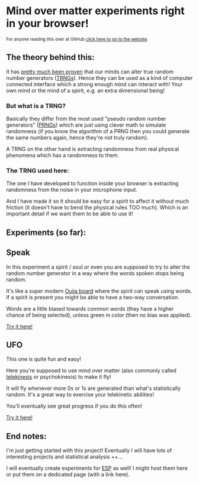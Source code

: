 
# Mind over matter experiments right in your browser!

<sub>For anyone reading this over at GitHub [click here to go to the website](https://joakimch.github.io/TRNG-Mind-Over-Matter-Experiments/).</sub>

## The theory behind this:

It has [pretty much been proven](https://www.ncbi.nlm.nih.gov/pmc/articles/PMC5872141/) that our minds can alter true random number generators ([TRNGs](https://en.wikipedia.org/wiki/Hardware_random_number_generator)). Hence they can be used as a kind of computer connected interface which a strong enough mind can interact with! Your own mind or the mind of a spirit, e.g. an extra dimensional being!

### But what is a TRNG?

Basically they differ from the most used "pseudo random number generators" ([PRNGs](https://en.wikipedia.org/wiki/Pseudorandom_number_generator)) which are just using clever math to simulate randomness (if you know the algorithm of a PRNG then you could generate the same numbers again, hence they're not truly random).

A TRNG on the other hand is extracting randomness from real physical phenomena which has a randomness to them.

### The TRNG used here:

The one I have developed to function inside your browser is extracting randomness from the noise in your microphone input.

And I have made it so it should be easy for a spirit to affect it without much friction (it doesn't have to bend the physical rules TOO much). Which is an important detail if we want them to be able to use it!

## Experiments (so far):

## Speak

In this experiment a spirit / soul or even you are supposed to try to alter the random number generator in a way where the words spoken stops being random.

It's like a super modern [Ouija board](https://en.wikipedia.org/wiki/Ouija) where the spirit can speak using words. If a spirit is present you might be able to have a two-way conversation.

Words are a little biased towards common words (they have a higher chance of being selected), unless green in color (then no bias was applied).

[Try it here!](./speak/)

## UFO

This one is quite fun and easy!

Here you're supposed to use mind over matter (also commonly called [telekinesis](https://en.wikipedia.org/wiki/Telekinesis) or psychokinesis) to make it fly!

It will fly whenever more 0s or 1s are generated than what's statistically random. It's a great way to exercise your telekinetic abilities!

You'll eventually see great progress if you do this often!

[Try it here!](./ufo/)

## End notes:

I'm just getting started with this project! Eventually I will have lots of interesting projects and statistical analysis ++...

I will eventually create experiments for [ESP](https://en.wikipedia.org/wiki/Extrasensory_perception) as well! I might host them here or put them on a dedicated page (with a link here).
